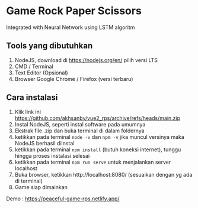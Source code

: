 # Game Rock Paper Scissors 
Integrated with Neural Network using LSTM algoritm

## Tools yang dibutuhkan
1. NodeJS, download di https://nodejs.org/en/ pilih versi LTS
2. CMD / Terminal
3. Text Editor (Opsional)
4. Browser Google Chrome / Firefox (versi terbaru)

## Cara instalasi
1. Klik link ini https://github.com/akhsanby/vue2_rps/archive/refs/heads/main.zip
2. Instal NodeJS, seperti instal software pada umumnya
3. Ekstrak file .zip dan buka terminal di dalam foldernya
4. ketikkan pada terminal ``` node -v ``` dan ``` npm -v ``` jika muncul versinya maka NodeJS berhasil diinstal
5. ketikkan pada terminal ``` npm install ``` (butuh koneksi internet), tunggu hingga proses instalasi selesai
6. ketikkan pada terminal ``` npm run serve ``` untuk menjalankan server localhost
7. Buka browser, ketikkan http://localhost:8080/ (sesuaikan dengan yg ada di terminal)
8. Game siap dimainkan

Demo : https://peaceful-game-rps.netlify.app/
